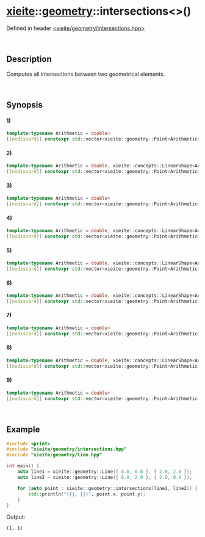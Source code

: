 # [xieite](../../xieite.md)\:\:[geometry](../../geometry.md)\:\:intersections\<\>\(\)
Defined in header [<xieite/geometry/intersections.hpp>](../../../include/xieite/geometry/intersections.hpp)

&nbsp;

## Description
Computes all intersections between two geometrical elements.

&nbsp;

## Synopsis
#### 1)
```cpp
template<typename Arithmetic = double>
[[nodiscard]] constexpr std::vector<xieite::geometry::Point<Arithmetic>> intersections(xieite::geometry::Point<Arithmetic>, xieite::geometry::Point<Arithmetic>) noexcept;
```
#### 2)
```cpp
template<typename Arithmetic = double, xieite::concepts::LinearShape<Arithmetic> LinearShape>
[[nodiscard]] constexpr std::vector<xieite::geometry::Point<Arithmetic>> intersections(xieite::geometry::Point<Arithmetic>, const LinearShape&) noexcept;
```
#### 3)
```cpp
template<typename Arithmetic = double>
[[nodiscard]] constexpr std::vector<xieite::geometry::Point<Arithmetic>> intersections(xieite::geometry::Point<Arithmetic>, const xieite::geometry::Polygon<Arithmetic>&) noexcept;
```
#### 4)
```cpp
template<typename Arithmetic = double, xieite::concepts::LinearShape<Arithmetic> LinearShape>
[[nodiscard]] constexpr std::vector<xieite::geometry::Point<Arithmetic>> intersections(const LinearShape&, xieite::geometry::Point<Arithmetic>) noexcept;
```
#### 5)
```cpp
template<typename Arithmetic = double, xieite::concepts::LinearShape<Arithmetic> LinearShape1, xieite::concepts::LinearShape<Arithmetic> LinearShape2>
[[nodiscard]] constexpr std::vector<xieite::geometry::Point<Arithmetic>> intersections(const LinearShape1&, const LinearShape2&) noexcept;
```
#### 6)
```cpp
template<typename Arithmetic = double, xieite::concepts::LinearShape<Arithmetic> LinearShape>
[[nodiscard]] constexpr std::vector<xieite::geometry::Point<Arithmetic>> intersections(const LinearShape&, const xieite::geometry::Polygon<Arithmetic>&) noexcept;
```
#### 7)
```cpp
template<typename Arithmetic = double>
[[nodiscard]] constexpr std::vector<xieite::geometry::Point<Arithmetic>> intersections(const xieite::geometry::Polygon<Arithmetic>&, xieite::geometry::Point<Arithmetic>) noexcept;
```
#### 8)
```cpp
template<typename Arithmetic = double, xieite::concepts::LinearShape<Arithmetic> LinearShape>
[[nodiscard]] constexpr std::vector<xieite::geometry::Point<Arithmetic>> intersections(const xieite::geometry::Polygon<Arithmetic>&, const LinearShape&) noexcept;
```
#### 9)
```cpp
template<typename Arithmetic = double>
[[nodiscard]] constexpr std::vector<xieite::geometry::Point<Arithmetic>> intersections(const xieite::geometry::Polygon<Arithmetic>&, const xieite::geometry::Polygon<Arithmetic>&) noexcept;
```

&nbsp;

## Example
```cpp
#include <print>
#include "xieite/geometry/intersections.hpp"
#include "xieite/geometry/line.hpp"

int main() {
    auto line1 = xieite::geometry::Line({ 0.0, 0.0 }, { 2.0, 2.0 });
    auto line2 = xieite::geometry::Line({ 0.0, 2.0 }, { 2.0, 0.0 });

    for (auto point : xieite::geometry::intersections(line1, line2)) {
        std::println("({}, {})", point.x, point.y);
    }
}
```
Output:
```
(1, 1)
```
